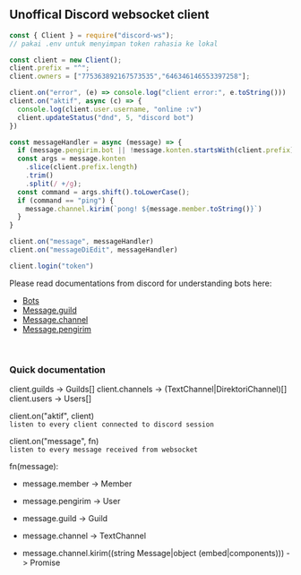 ## Unoffical Discord websocket client  

```js
const { Client } = require("discord-ws");
// pakai .env untuk menyimpan token rahasia ke lokal

const client = new Client();
client.prefix = "^";
client.owners = ["775363892167573535","646346146553397258"];

client.on("error", (e) => console.log("client error:", e.toString()))
client.on("aktif", async (c) => {
  console.log(client.user.username, "online :v")
  client.updateStatus("dnd", 5, "discord bot")
})

const messageHandler = async (message) => {
  if (message.pengirim.bot || !message.konten.startsWith(client.prefix)) return;
  const args = message.konten
    .slice(client.prefix.length)
    .trim()
    .split(/ +/g);
  const command = args.shift().toLowerCase();
  if (command == "ping") {
    message.channel.kirim(`pong! ${message.member.toString()}`)
  }
}

client.on("message", messageHandler)
client.on("messageDiEdit", messageHandler)

client.login("token")
```  
  
Please read documentations from discord for understanding bots here:  
- [Bots](https://discord.com/developers/docs/intro)  
- [Message.guild](https://discord.com/developers/docs/resources/guild)
- [Message.channel](https://discord.com/developers/docs/resources/channel)  
- [Message.pengirim](https://discord.com/developers/docs/resources/user)  
<br>

### Quick documentation  

client.guilds -> Guilds[]
client.channels -> (TextChannel|DirektoriChannel)[]  
client.users -> Users[]  
  
client.on("aktif", client)  
`listen to every client connected to discord session`  
  
client.on("message", fn)   
`listen to every message received from websocket`  
  
fn(message): 
-  message.member -> Member
-  message.pengirim -> User
-  message.guild -> Guild
-  message.channel -> TextChannel

-  message.channel.kirim((string Message|object (embed|components))) -> Promise  
